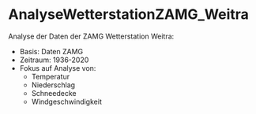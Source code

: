 # AnalyseWetterstationZAMG_Weitra
Analyse der Daten der ZAMG Wetterstation Weitra:
- Basis: Daten ZAMG 
- Zeitraum: 1936-2020
- Fokus auf Analyse von:
  - Temperatur
  - Niederschlag
  - Schneedecke
  - Windgeschwindigkeit
